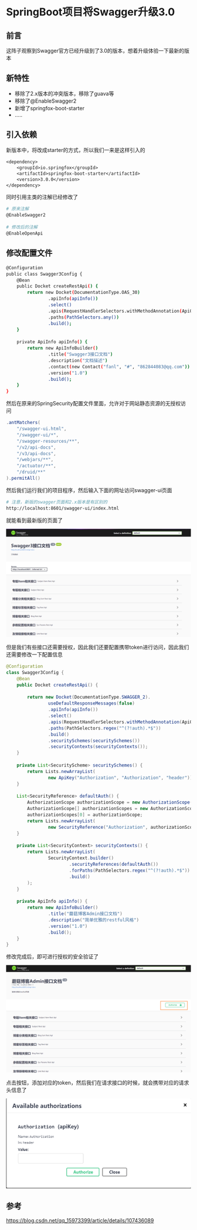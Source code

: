 # SpringBoot项目将Swagger升级3.0

## 前言

这阵子观察到Swagger官方已经升级到了3.0的版本，想着升级体验一下最新的版本

## 新特性

- 移除了2.x版本的冲突版本，移除了guava等
- 移除了@EnableSwagger2
- 新增了springfox-boot-starter
- .....

## 引入依赖

新版本中，将改成starter的方式，所以我们一来是这样引入的

```pom
<dependency>
    <groupId>io.springfox</groupId>
    <artifactId>springfox-boot-starter</artifactId>
    <version>3.0.0</version>
</dependency>
```

同时引用主类的注解已经修改了

```bash
# 原来注解
@EnableSwagger2

# 修改后的注解
@EnableOpenApi
```

## 修改配置文件

```bash
@Configuration
public class Swagger3Config {
    @Bean
    public Docket createRestApi() {
        return new Docket(DocumentationType.OAS_30)
                .apiInfo(apiInfo())
                .select()
                .apis(RequestHandlerSelectors.withMethodAnnotation(ApiOperation.class))
                .paths(PathSelectors.any())
                .build();
    }

    private ApiInfo apiInfo() {
        return new ApiInfoBuilder()
                .title("Swagger3接口文档")
                .description("文档描述")
                .contact(new Contact("fanl", "#", "862844083@qq.com"))
                .version("1.0")
                .build();
    }
}
```

然后在原来的SpringSecurity配置文件里面，允许对于网站静态资源的无授权访问

```java
.antMatchers(
    "/swagger-ui.html",
    "/swagger-ui/*",
    "/swagger-resources/**",
    "/v2/api-docs",
    "/v3/api-docs",
    "/webjars/**",
    "/actuator/**",
    "/druid/**"
).permitAll()
```

然后我们运行我们的项目程序，然后输入下面的网址访问swagger-ui页面

```bash
# 注意，新版的swagger页面和2.x版本是有区别的
http://localhost:8601/swagger-ui/index.html
```

就能看到最新版的页面了


![image-20200907160008613](images/image-20200907160008613.png)

但是我们有些接口还需要授权，因此我们还要配置携带token进行访问，因此我们还需要修改一下配置信息

```java
@Configuration
class Swagger3Config {
    @Bean
    public Docket createRestApi() {

        return new Docket(DocumentationType.SWAGGER_2).
                useDefaultResponseMessages(false)
                .apiInfo(apiInfo())
                .select()
                .apis(RequestHandlerSelectors.withMethodAnnotation(ApiOperation.class))
                .paths(PathSelectors.regex("^(?!auth).*$"))
                .build()
                .securitySchemes(securitySchemes())
                .securityContexts(securityContexts());
    }

    private List<SecurityScheme> securitySchemes() {
        return Lists.newArrayList(
                new ApiKey("Authorization", "Authorization", "header"));
    }

    List<SecurityReference> defaultAuth() {
        AuthorizationScope authorizationScope = new AuthorizationScope("global", "accessEverything");
        AuthorizationScope[] authorizationScopes = new AuthorizationScope[1];
        authorizationScopes[0] = authorizationScope;
        return Lists.newArrayList(
                new SecurityReference("Authorization", authorizationScopes));
    }

    private List<SecurityContext> securityContexts() {
        return Lists.newArrayList(
                SecurityContext.builder()
                        .securityReferences(defaultAuth())
                        .forPaths(PathSelectors.regex("^(?!auth).*$"))
                        .build()
        );
    }

    private ApiInfo apiInfo() {
        return new ApiInfoBuilder()
                .title("蘑菇博客Admin接口文档")
                .description("简单优雅的restful风格")
                .version("1.0")
                .build();
    }
}
```

修改完成后，即可进行授权的安全验证了


![image-20200907164308978](images/image-20200907164308978.png)

点击按钮，添加对应的token，然后我们在请求接口的时候，就会携带对应的请求头信息了


![image-20200907164332769](images/image-20200907164332769.png)

## 参考

https://blog.csdn.net/qq_15973399/article/details/107436089